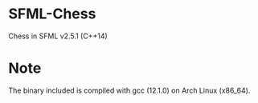 # SFML-Chess
Chess in SFML v2.5.1 (C++14)

# Note 
The binary included is compiled with gcc (12.1.0) on Arch Linux (x86_64).
